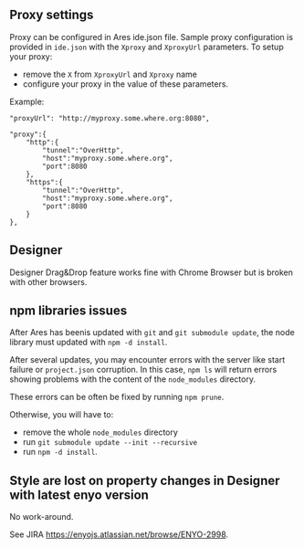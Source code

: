 ## Proxy settings

Proxy can be configured in Ares ide.json file. Sample proxy configuration
is provided in `ide.json` with the `Xproxy` and `XproxyUrl` parameters.
To setup your proxy:
* remove the `X` from `XproxyUrl` and `Xproxy` name
* configure your proxy in the value of these parameters.

Example:

	"proxyUrl": "http://myproxy.some.where.org:8080",

	"proxy":{
		"http":{
			"tunnel":"OverHttp",
			"host":"myproxy.some.where.org",
			"port":8080
		},
		"https":{
			"tunnel":"OverHttp",
			"host":"myproxy.some.where.org",
			"port":8080
		}
	},

## Designer

Designer Drag&Drop feature works fine with Chrome Browser but is
broken with other browsers.

## npm libraries issues

After Ares has beenis updated with `git` and `git submodule update`, the
node library must updated with `npm -d install`.

After several updates, you may encounter errors with the server like
start failure or `project.json` corruption. In this case, `npm ls`
will return errors showing problems with the content of the
`node_modules` directory.

These errors can be often be fixed by running `npm prune`.

Otherwise, you will have to:

* remove the whole `node_modules` directory
* run `git submodule update --init --recursive`
* run `npm -d install`.

## Style are lost on property changes in Designer with latest enyo version

No work-around.

See JIRA https://enyojs.atlassian.net/browse/ENYO-2998.

